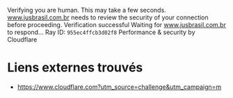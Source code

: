 Verifying you are human. This may take a few seconds.
www.jusbrasil.com.br needs to review the security of your connection before proceeding.
Verification successful
Waiting for www.jusbrasil.com.br to respond...
Ray ID: `955ec4ffcb3d02f8`
Performance & security by Cloudflare


# Liens externes trouvés
- https://www.cloudflare.com?utm_source=challenge&utm_campaign=m